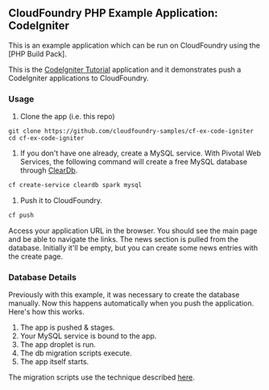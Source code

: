 ## CloudFoundry PHP Example Application: CodeIgniter

This is an example application which can be run on CloudFoundry using the [PHP Build Pack].

This is the [CodeIgniter Tutorial] application and it demonstrates push a CodeIgniter applications to CloudFoundry.

### Usage

1. Clone the app (i.e. this repo)

  ```
  git clone https://github.com/cloudfoundry-samples/cf-ex-code-igniter
  cd cf-ex-code-igniter
  ```

1. If you don't have one already, create a MySQL service.  With Pivotal Web Services, the following command will create a free MySQL database through [ClearDb].

  ```bash
  cf create-service cleardb spark mysql
  ```

1. Push it to CloudFoundry.

  ```bash
  cf push
  ```

  Access your application URL in the browser.  You should see the main page and be able to navigate the links.  The news section is pulled from the database.  Initially it'll be empty, but you can create some news entries with the create page.

### Database Details

Previously with this example, it was necessary to create the database manually.  Now this happens automatically when you push the application.  Here's how this works.

1. The app is pushed & stages.
1. Your MySQL service is bound to the app.
1. The app droplet is run.
1. The db migration scripts execute.
1. The app itself starts.

The migration scripts use the technique described [here](http://zacharyflower.com/2013/08/12/getting-started-with-codeigniter-migrations/).



[CodeIgniter Tutorial]:http://ellislab.com/codeigniter/user-guide/tutorial/index.html
[PHP Buildpack]:https://github.com/cloudfoundry/php-buildpack
[ClearDb]:https://www.cleardb.com/
[PHPMyAdmin]:https://github.com/cloudfoundry-samples/cf-ex-phpmyadmin
[MySQL client]:http://dev.mysql.com/doc/refman/5.6/en/mysql.html
